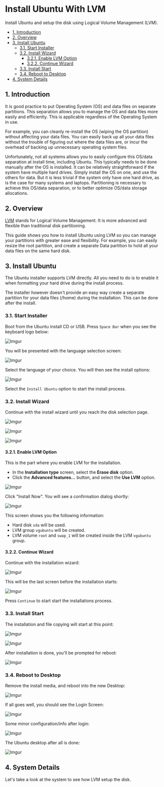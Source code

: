 # Install Ubuntu With LVM

Install Ubuntu and setup the disk using Logical Volume Management (LVM).

<!-- TOC depthFrom:2 -->

- [1. Introduction](#1-introduction)
- [2. Overview](#2-overview)
- [3. Install Ubuntu](#3-install-ubuntu)
    - [3.1. Start Installer](#31-start-installer)
    - [3.2. Install Wizard](#32-install-wizard)
        - [3.2.1. Enable LVM Option](#321-enable-lvm-option)
        - [3.2.2. Continue Wizard](#322-continue-wizard)
    - [3.3. Install Start](#33-install-start)
    - [3.4. Reboot to Desktop](#34-reboot-to-desktop)
- [4. System Details](#4-system-details)

<!-- /TOC -->

## 1. Introduction

It is good practice to put Operating System (OS) and data files on
separate partitions. This separation allows you to manage the OS and
data files more easily and efficiently. This is applicable regardless
of the Operating System in use.

For example, you can cleanly re-install the OS (wiping the OS
partition) without affecting your data files. You can easily back up
all your data files without the trouble of figuring out where the data
files are, or incur the overhead of backing up unnecessary operating
system files.

Unfortunately, not all systems allows you to easily configure this
OS/data separation at install time, including Ubuntu. This typically
needs to be done manually after the OS is installed. It can be
relatively straightforward if the system have multiple hard drives.
Simply install the OS on one, and use the others for data. But it is
less trivial if the system only have one hard drive, as is the case
for many systems and laptops. Partitioning is necessary to achieve
this OS/data separation, or to better optimize OS/data storage
allocations.

## 2. Overview

[LVM](https://wiki.ubuntu.com/Lvm) stands for Logical Volume
Management. It is more advanced and flexible than traditional disk
partitioning.

This guide shows you how to install Ubuntu using LVM so you can manage
your partitions with greater ease and flexibility. For example, you
can easily resize the root partition, and create a separate Data
partition to hold all your data files on the same hard disk.

## 3. Install Ubuntu

The Ubuntu installer supports LVM directly. All you need to do is to
enable it when formatting your hard drive during the install process.

The installer however doesn't provide an easy way create a separate
partition for your data files (/home) during the installation. This
can be done after the install.

### 3.1. Start Installer

Boot from the Ubuntu install CD or USB. Press `Space Bar` when you see
the keyboard logo below:

![Imgur](https://i.imgur.com/8HBXNd8.png)

You will be presented with the language selection screen:

![Imgur](https://i.imgur.com/pHWIoDt.png)

Select the language of your choice. You will then see the install options:

![Imgur](https://i.imgur.com/gl1KhdX.png)

Select the `Install Ubuntu` option to start the install process.

### 3.2. Install Wizard

Continue with the install wizard until you reach the disk selection
page.

![Imgur](https://i.imgur.com/ISxxxZa.png)

![Imgur](https://i.imgur.com/1v2kQAn.png)

![Imgur](https://i.imgur.com/DYXxN23.png)

#### 3.2.1. Enable LVM Option

This is the part where you enable LVM for the installation.

- In the **Installation type** screen, select the **Erase disk** option.
- Click the **Advanced features...** button, and select the **Use LVM** option.

![Imgur](https://i.imgur.com/JOmagxu.png)

Click "Install Now". You will see a confirmation dialog shortly:

![Imgur](https://i.imgur.com/lGixieQ.png)

This screen shows you the following information:

- Hard disk `sda` will be used.
- LVM group `vgubuntu` will be created.
- LVM volume `root` and `swap_1` will be created inside the LVM `vgubuntu` group.

#### 3.2.2. Continue Wizard

Continue with the installation wizard:

![Imgur](https://i.imgur.com/UqNXDsv.png)

This will be the last screen before the installation starts:

![Imgur](https://i.imgur.com/1Qo8UDz.png)

Press `Continue` to start start the installations process.

### 3.3. Install Start

The installation and file copying will start at this point:

![Imgur](https://i.imgur.com/3Xaucqz.png)

![Imgur](https://i.imgur.com/uZuPoKU.png)

After installation is done, you'll be prompted for reboot:

![Imgur](https://i.imgur.com/jQzhL1U.png)

### 3.4. Reboot to Desktop

Remove the install media, and reboot into the new Desktop:

![Imgur](https://i.imgur.com/rpdRQfS.png)

If all goes well, you should see the Login Screen:

![Imgur](https://i.imgur.com/qxoKU5P.png)

Some minor configuration/info after login:

![Imgur](https://i.imgur.com/QFmwwfo.png)

The Ubuntu desktop after all is done:

![Imgur](https://i.imgur.com/AvgduPc.png)

## 4. System Details

Let's take a look at the system to see how LVM setup the disk.

